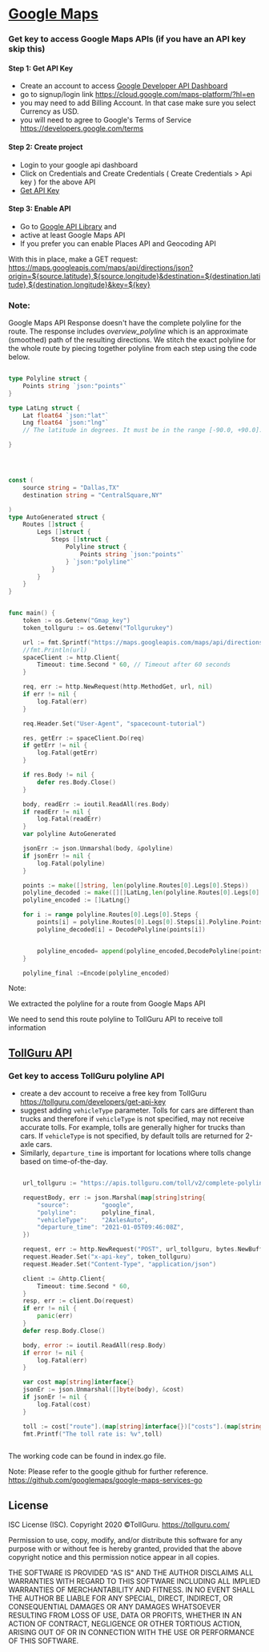 # [Google Maps](https://cloud.google.com/maps-platform/?hl=en)

### Get key to access Google Maps APIs (if you have an API key skip this)
#### Step 1: Get API Key
* Create an account to access [Google Developer API Dashboard](https://console.cloud.google.com/apis/dashboard)
* go to signup/login link https://cloud.google.com/maps-platform/?hl=en
* you may need to add Billing Account. In that case make sure you select
  Currency as USD. 
* you will need to agree to Google's Terms of Service https://developers.google.com/terms

#### Step 2: Create project
* Login to your google api dashboard
* Click on Credentials and Create Credentials ( Create Credentials > Api key ) for the above API
* [Get API Key](https://developers.google.com/maps/documentation/javascript/get-api-key)

#### Step 3: Enable API
* Go to [Google API Library](https://console.cloud.google.com/apis/library) and 
* active at least Google Maps API 
* If you prefer you can enable Places API and Geocoding API

With this in place, make a GET request: https://maps.googleapis.com/maps/api/directions/json?origin=${source.latitude},${source.longitude}&destination=${destination.latitude},${destination.longitude}&key=${key}

### Note:
Google Maps API Response doesn't have the complete polyline for the route. 
The response includes *overview_polyline* which is an approximate (smoothed) path of the resulting directions.
We stitch the exact polyline for the whole route by piecing together polyline from each step using the code below.

```go

type Polyline struct {
	Points string `json:"points"`
}

type LatLng struct {
	Lat float64 `json:"lat"`
	Lng float64 `json:"lng"`
	// The latitude in degrees. It must be in the range [-90.0, +90.0].

}




const (
	source string = "Dallas,TX"
	destination string = "CentralSquare,NY"

)
type AutoGenerated struct {
	Routes []struct {
		Legs []struct {
			Steps []struct {
				Polyline struct {
					Points string `json:"points"`
				} `json:"polyline"`
			}
		}
	}
}


func main() {
	token := os.Getenv("Gmap_key")
	token_tollguru := os.Getenv("Tollgurukey")

	url := fmt.Sprintf("https://maps.googleapis.com/maps/api/directions/json?origin=%s&destination=%s&key=%s", source, destination, token)
	//fmt.Println(url)
	spaceClient := http.Client{
		Timeout: time.Second * 60, // Timeout after 60 seconds
	}

	req, err := http.NewRequest(http.MethodGet, url, nil)
	if err != nil {
		log.Fatal(err)
	}

	req.Header.Set("User-Agent", "spacecount-tutorial")

	res, getErr := spaceClient.Do(req)
	if getErr != nil {
		log.Fatal(getErr)
	}

	if res.Body != nil {
		defer res.Body.Close()
	}

	body, readErr := ioutil.ReadAll(res.Body)
	if readErr != nil {
		log.Fatal(readErr)
	}
	var polyline AutoGenerated

	jsonErr := json.Unmarshal(body, &polyline)
	if jsonErr != nil {
		log.Fatal(polyline)
	}

	points := make([]string, len(polyline.Routes[0].Legs[0].Steps))
	polyline_decoded := make([][]LatLng,len(polyline.Routes[0].Legs[0].Steps))
	polyline_encoded := []LatLng{}

	for i := range polyline.Routes[0].Legs[0].Steps {
		points[i] = polyline.Routes[0].Legs[0].Steps[i].Polyline.Points
		polyline_decoded[i] = DecodePolyline(points[i])


		polyline_encoded= append(polyline_encoded,DecodePolyline(points[i])...)
	}

	polyline_final :=Encode(polyline_encoded)
```

Note:

We extracted the polyline for a route from Google Maps API

We need to send this route polyline to TollGuru API to receive toll information

## [TollGuru API](https://tollguru.com/developers/docs/)

### Get key to access TollGuru polyline API
* create a dev account to receive a free key from TollGuru https://tollguru.com/developers/get-api-key
* suggest adding `vehicleType` parameter. Tolls for cars are different than trucks and therefore if `vehicleType` is not specified, may not receive accurate tolls. For example, tolls are generally higher for trucks than cars. If `vehicleType` is not specified, by default tolls are returned for 2-axle cars. 
* Similarly, `departure_time` is important for locations where tolls change based on time-of-the-day.


```go

	url_tollguru := "https://apis.tollguru.com/toll/v2/complete-polyline-from-mapping-service"

	requestBody, err := json.Marshal(map[string]string{
		"source":         "google",
		"polyline":       polyline_final,
		"vehicleType":    "2AxlesAuto",
		"departure_time": "2021-01-05T09:46:08Z",
	})

	request, err := http.NewRequest("POST", url_tollguru, bytes.NewBuffer(requestBody))
	request.Header.Set("x-api-key", token_tollguru)
	request.Header.Set("Content-Type", "application/json")

	client := &http.Client{
		Timeout: time.Second * 60,
	}
	resp, err := client.Do(request)
	if err != nil {
		panic(err)
	}
	defer resp.Body.Close()

	body, error := ioutil.ReadAll(resp.Body)
	if error != nil {
		log.Fatal(err)
	}

	var cost map[string]interface{}
	jsonEr := json.Unmarshal([]byte(body), &cost)
	if jsonEr != nil {
		log.Fatal(cost)
	}

	toll := cost["route"].(map[string]interface{})["costs"].(map[string]interface{})["tag"]
	fmt.Printf("The toll rate is: %v",toll)



```

The working code can be found in index.go file.

Note: Please refer to the google github for further reference. https://github.com/googlemaps/google-maps-services-go

## License
ISC License (ISC). Copyright 2020 &copy;TollGuru. https://tollguru.com/

Permission to use, copy, modify, and/or distribute this software for any purpose with or without fee is hereby granted, provided that the above copyright notice and this permission notice appear in all copies.

THE SOFTWARE IS PROVIDED "AS IS" AND THE AUTHOR DISCLAIMS ALL WARRANTIES WITH REGARD TO THIS SOFTWARE INCLUDING ALL IMPLIED WARRANTIES OF MERCHANTABILITY AND FITNESS. IN NO EVENT SHALL THE AUTHOR BE LIABLE FOR ANY SPECIAL, DIRECT, INDIRECT, OR CONSEQUENTIAL DAMAGES OR ANY DAMAGES WHATSOEVER RESULTING FROM LOSS OF USE, DATA OR PROFITS, WHETHER IN AN ACTION OF CONTRACT, NEGLIGENCE OR OTHER TORTIOUS ACTION, ARISING OUT OF OR IN CONNECTION WITH THE USE OR PERFORMANCE OF THIS SOFTWARE.
